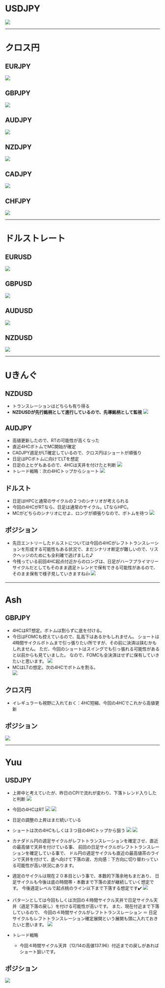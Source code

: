 # USDJPY
![](2022-12-15-08-11-18.png)

---
# クロス円
## EURJPY
![](2022-12-15-08-12-33.png)

## GBPJPY
![](2022-12-15-08-13-07.png)

## AUDJPY
![](2022-12-15-08-14-22.png)

## NZDJPY
![](2022-12-15-08-28-38.png)

## CADJPY
![](2022-12-15-08-40-13.png)

## CHFJPY
![](2022-12-15-08-40-32.png)

---
# ドルストレート
## EURUSD
![](2022-12-15-08-40-47.png)

## GBPUSD
![](2022-12-15-08-41-15.png)

## AUDUSD
![](2022-12-15-08-42-02.png)

## NZDUSD
![](2022-12-15-08-43-34.png)

---
# Uきんぐ
## NZDUSD
- トランスレーションはどちらも有り得る
- **NZDUSDが先行銘柄として進行しているので、先導銘柄として監視**
![](2022-12-14-19-07-17.png)

## AUDJPY
- 高値更新したので、RTの可能性が高くなった
- 直近4HCボトムでMC開始が確定
- CADJPY週足がLT確定しているので、クロス円はショートが順張り
- 日足はPCボトムに向けてLTを想定
- 日足の上ヒゲもあるので、4HCは天井を付けたと判断
![](2022-12-14-19-14-54.png)
- トレード戦略：次の4HCトップからショート
![](2022-12-14-19-16-36.png)

## ドルスト
- 日足はHPCと通常のサイクルの２つのシナリオが考えられる
- 今回の4HCがRTなら、日足は通常のサイクル。LTならHPC。
- MCがどちらのシナリオにせよ、ロングが順張りなので、ボトムを待つ
![](2022-12-14-19-18-27.png)

## ポジション
- 先日エントリーしたドルストについては今回の4HCがレフトトランスレーションを形成する可能性もある状況で、まだシナリオ断定が難しいので、リスクヘッジのためにも全利確で逃げました♪
- 今残っている前回4HC起点付近からのロングは、日足がハーフプライマリーサイクルだとしてもそのまま週足トレンドで保有できる可能性があるので、そのまま保有で様子見していきますね👍
![](2022-12-14-19-10-33.png)

---
# Ash
## GBPJPY
- 4HCはRT想定。ボトムは割らずに底を付ける。
- 今日はFOMCも控えているので、乱高下はあるかもしれません。
  ショートは4時間サイクルボトムまで引っ張りたい所ですが、その前に決済は挟むかもしれません。
  ただ、今回のショートはスイングでも引っ張れる可能性があると以前からも見ていました。
  なので、FOMCも全決済はせずに保有していきたいと思います。
![](2022-12-14-19-23-44.png)
- MCはLTの想定。次の4HCでボトムを割る。   
![](2022-12-14-19-30-41.png)

## クロス円
- イレギュラーも視野に入れておく：4HC短縮、今回の4HCでこれから高値更新

## ポジション
![](2022-12-14-19-25-59.png)

---
# Yuu
## USDJPY
- 上昇中と考えていたが、昨日のCPIで流れが変わり、下落トレンド入りしたと判断
![](2022-12-14-19-45-47.png)
- 今回の4HCはRT
![](2022-12-14-19-47-29.png)
![](2022-12-14-19-48-16.png)
- 日足の調整の上昇はまだ続いている
- ショートは次の4HCもしくは３つ目の4HCトップから狙う
![](2022-12-14-19-50-06.png)
![](2022-12-14-19-51-56.png)

- カナダドル円の週足サイクルがレフトトランスレーションを確定させ、直近の最高値で天井を付けている事、
  前回の日足サイクルがレフトトランスレーションを確定している事で、
  ドル円の週足サイクルも直近の最高値茶のラインで天井を付けて、底へ向けて下落の波、方向感：下方向に切り替わっている可能性が高い状況にあります。
- 週足のサイクルは現在２０本目という事で、本数的下落余地もまだあり、
  日足サイクルも今後は底の時間帯・本数まで下落の波が継続していく想定です。
  今後週足レベルで起点桃のライン以下まで下落する想定です✔️
![](2022-12-14-19-35-42.png)

- パターンとしては今回もしくは次回の４時間サイクル天井で日足サイクル天井（週足下落の戻し）を付ける可能性が高いです。
  また、現在付近まで下落しているので、
  今回の４時間サイクルがレフトトランスレーション ＝ 日足サイクルもレフトトランスレーション確定展開という展開も頭に入れておきたいと思います。
![](2022-12-14-19-37-25.png)

- トレード戦略
  - 今回４時間サイクル天井（12/14の高値137.96）付近までの戻しがあればショート狙いです。

## ポジション
![](2022-12-14-19-40-06.png)
